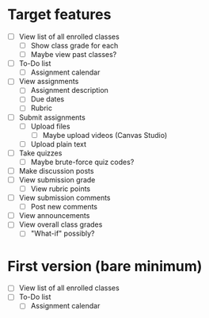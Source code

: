 # Target features
- [ ] View list of all enrolled classes
    - [ ] Show class grade for each
    - [ ] Maybe view past classes?
- [ ] To-Do list
    - [ ] Assignment calendar
- [ ] View assignments
    - [ ] Assignment description
    - [ ] Due dates
    - [ ] Rubric
- [ ] Submit assignments
    - [ ] Upload files
        - [ ] Maybe upload videos (Canvas Studio)
    - [ ] Upload plain text
- [ ] Take quizzes
    - [ ]  Maybe brute-force quiz codes?
- [ ] Make discussion posts
- [ ] View submission grade
    - [ ] View rubric points
- [ ] View submission comments
    - [ ] Post new comments
- [ ] View announcements
- [ ] View overall class grades
    - [ ] "What-if" possibly?

# First version (bare minimum)
- [ ] View list of all enrolled classes
- [ ] To-Do list
    - [ ] Assignment calendar